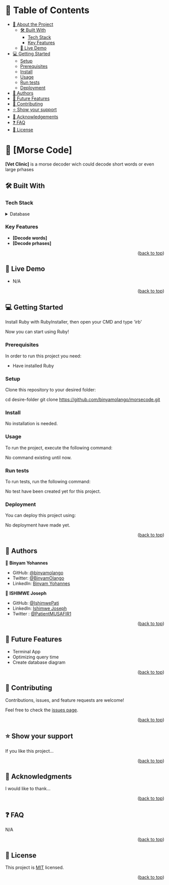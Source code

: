 <a name="readme-top"></a>

# 📗 Table of Contents

- [📖 About the Project](#about-project)
  - [🛠 Built With](#built-with)
    - [Tech Stack](#tech-stack)
    - [Key Features](#key-features)
  - [🚀 Live Demo](#live-demo)
- [💻 Getting Started](#getting-started)
  - [Setup](#setup)
  - [Prerequisites](#prerequisites)
  - [Install](#install)
  - [Usage](#usage)
  - [Run tests](#run-tests)
  - [Deployment](#triangular_flag_on_post-deployment)
- [👥 Authors](#authors)
- [🔭 Future Features](#future-features)
- [🤝 Contributing](#contributing)
- [⭐️ Show your support](#support)
- [🙏 Acknowledgements](#acknowledgements)
- [❓ FAQ](#faq)
- [📝 License](#license)

# 📖 [Morse Code] <a name="about-project"></a>

**[Vet Clinic]** is a morse decoder wich could decode short words or even large prhases

## 🛠 Built With <a name="built-with"></a>

### Tech Stack <a name="tech-stack"></a>

<details>
<summary>Database</summary>
  <ul>
    <li><a href="https://www.ruby-lang.org/en/">Ruby</a></li>
  </ul>
</details>

### Key Features <a name="key-features"></a>

- **[Decode words]**
- **[Decode prhases]**

<p align="right">(<a href="#readme-top">back to top</a>)</p>

## 🚀 Live Demo <a name="live-demo"></a>

- N/A

<p align="right">(<a href="#readme-top">back to top</a>)</p>


## 💻 Getting Started <a name="getting-started"></a>

Install Ruby with RubyInstaller, then open your CMD and type 'irb'

Now you can start using Ruby!

### Prerequisites

In order to run this project you need:

- Have installed Ruby

### Setup

Clone this repository to your desired folder:

  cd desire-folder
  git clone https://github.com/binyamolango/morsecode.git

### Install

No installation is needed.

### Usage

To run the project, execute the following command:

No command existing until now.

### Run tests

To run tests, run the following command:

No test have been created yet for this project.

### Deployment

You can deploy this project using:

No deployment have made yet.

<p align="right">(<a href="#readme-top">back to top</a>)</p>


## 👥 Authors <a name="authors"></a>

👤 **Binyam Yohannes**

- GitHub: [@binyamolango ](https://github.com/binyamolango)
- Twitter: [@BinyamOlango](https://twitter.com/BinyamOlango)
- LinkedIn: [Binyam Yohannes](https://www.linkedin.com/in/binyamyohannes/)

👤 **ISHIMWE Joseph**

- GitHub: [@IshimwePati](https://github.com/ishimwepati)
- LinkedIn: [Ishimwe Joseph](https://www.linkedin.com/in/ishimwe-joseph-patient-0537b4155/)
- Twitter : [@PatientMUSAFIR1](https://twitter.com/PatientMusafir1)

<p align="right">(<a href="#readme-top">back to top</a>)</p>


## 🔭 Future Features <a name="future-features"></a>

- Terminal App
- Optimizing query time
- Create database diagram

<p align="right">(<a href="#readme-top">back to top</a>)</p>


## 🤝 Contributing <a name="contributing"></a>

Contributions, issues, and feature requests are welcome!

Feel free to check the [issues page]().

<p align="right">(<a href="#readme-top">back to top</a>)</p>

## ⭐️ Show your support <a name="support"></a>

If you like this project...

<p align="right">(<a href="#readme-top">back to top</a>)</p>


## 🙏 Acknowledgments <a name="acknowledgements"></a>

I would like to thank...

<p align="right">(<a href="#readme-top">back to top</a>)</p>


## ❓ FAQ <a name="faq"></a>

N/A

<p align="right">(<a href="#readme-top">back to top</a>)</p>


## 📝 License <a name="license"></a>

This project is [MIT](https://github.com/binyamolango/morsecode/blob/dev/LICENSE) licensed.

<p align="right">(<a href="#readme-top">back to top</a>)</p>